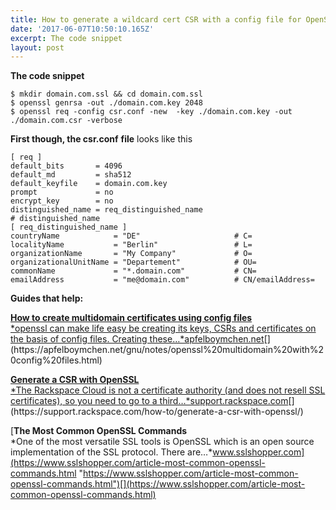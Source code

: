 ```yaml
---
title: How to generate a wildcard cert CSR with a config file for OpenSSL
date: '2017-06-07T10:50:10.165Z'
excerpt: The code snippet
layout: post
---
```

**The code snippet**

    $ mkdir domain.com.ssl && cd domain.com.ssl  
    $ openssl genrsa -out ./domain.com.key 2048
    $ openssl req -config csr.conf -new  -key ./domain.com.key -out ./domain.com.csr -verbose

**First though, the csr.conf** **file** looks like this

    [ req ]  
    default_bits       = 4096  
    default_md         = sha512  
    default_keyfile    = domain.com.key  
    prompt             = no  
    encrypt_key        = no  
    distinguished_name = req_distinguished_name
    # distinguished_name  
    [ req_distinguished_name ]  
    countryName            = "DE"                     # C=  
    localityName           = "Berlin"                 # L=  
    organizationName       = "My Company"             # O=  
    organizationalUnitName = "Departement"            # OU=  
    commonName             = "*.domain.com"           # CN=  
    emailAddress           = "me@domain.com"          # CN/emailAddress=

**Guides that help:**

[**How to create multidomain certificates using config files**  
*openssl can make life easy be creating its keys, CSRs and certificates on the basis of config files. Creating these…*apfelboymchen.net](https://apfelboymchen.net/gnu/notes/openssl%20multidomain%20with%20config%20files.html "https://apfelboymchen.net/gnu/notes/openssl%20multidomain%20with%20config%20files.html")[](https://apfelboymchen.net/gnu/notes/openssl%20multidomain%20with%20config%20files.html)

[**Generate a CSR with OpenSSL**  
*The Rackspace Cloud is not a certificate authority (and does not resell SSL certificates), so you need to go to a third…*support.rackspace.com](https://support.rackspace.com/how-to/generate-a-csr-with-openssl/ "https://support.rackspace.com/how-to/generate-a-csr-with-openssl/")[](https://support.rackspace.com/how-to/generate-a-csr-with-openssl/)

[**The Most Common OpenSSL Commands**  
*One of the most versatile SSL tools is OpenSSL which is an open source implementation of the SSL protocol. There are…*www.sslshopper.com](https://www.sslshopper.com/article-most-common-openssl-commands.html "https://www.sslshopper.com/article-most-common-openssl-commands.html")[](https://www.sslshopper.com/article-most-common-openssl-commands.html)
